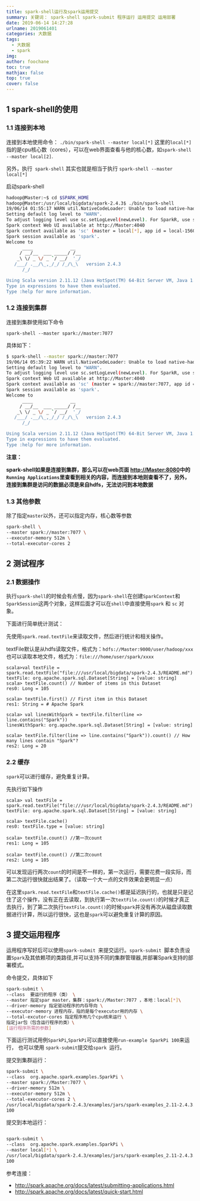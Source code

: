 ```yaml
---
title: spark-shell运行及spark运用提交
summary: 关键词： spark-shell spark-submit 程序运行 运用提交 运用部署
date: 2019-06-14 14:27:28
urlname: 2019061401
categories: 大数据
tags:
  - 大数据
  - spark
img: 
author: foochane
toc: true
mathjax: false
top: true
cover: false
---
```


<!-- 
文章作者：[foochane](https://foochane.cn/) 
</br>
原文链接：[https://foochane.cn/article/2019061401.html](https://foochane.cn/article/2019061401.html)  
-->




## 1 spark-shell的使用
### 1.1 连接到本地

连接到本地使用命令： `./bin/spark-shell --master local[*]`
这里的`local[*]`指的是cpu核心数（cores），可以在web界面查看与他的核心数，如`spark-shell --master local[2]`.

另外，执行` spark-shell` 其实也就是相当于执行 `spark-shell --master local[*]`

启动spark-shell 
```bash
hadoop@Master:~$ cd $SPARK_HOME
hadoop@Master:/usr/local/bigdata/spark-2.4.3$ ./bin/spark-shell
19/06/14 01:55:17 WARN util.NativeCodeLoader: Unable to load native-hadoop library for your platform... using builtin-java classes where applicable
Setting default log level to "WARN".
To adjust logging level use sc.setLogLevel(newLevel). For SparkR, use setLogLevel(newLevel).
Spark context Web UI available at http://Master:4040
Spark context available as 'sc' (master = local[*], app id = local-1560477340912).
Spark session available as 'spark'.
Welcome to
      ____              __
     / __/__  ___ _____/ /__
    _\ \/ _ \/ _ `/ __/  '_/
   /___/ .__/\_,_/_/ /_/\_\   version 2.4.3
      /_/

Using Scala version 2.11.12 (Java HotSpot(TM) 64-Bit Server VM, Java 1.8.0_211)
Type in expressions to have them evaluated.
Type :help for more information.
```



### 1.2 连接到集群
连接到集群使用如下命令
```
spark-shell --master spark://master:7077 
```

具体如下：

```bash
$ spark-shell --master spark://master:7077
19/06/14 05:39:22 WARN util.NativeCodeLoader: Unable to load native-hadoop library for your platform... using builtin-java classes where applicable
Setting default log level to "WARN".
To adjust logging level use sc.setLogLevel(newLevel). For SparkR, use setLogLevel(newLevel).
Spark context Web UI available at http://Master:4040
Spark context available as 'sc' (master = spark://master:7077, app id = app-20190614053947-0006).
Spark session available as 'spark'.
Welcome to
      ____              __
     / __/__  ___ _____/ /__
    _\ \/ _ \/ _ `/ __/  '_/
   /___/ .__/\_,_/_/ /_/\_\   version 2.4.3
      /_/

Using Scala version 2.11.12 (Java HotSpot(TM) 64-Bit Server VM, Java 1.8.0_211)
Type in expressions to have them evaluated.
Type :help for more information.
```



**注意：**

**spark-shell如果是连接到集群，那么可以在web页面 [http://Master:8080](http://Master:8080)中的`Running Applications`里查看到相关的内容，而连接到本地则查看不了，另外，连接到集群是访问的数据必须是来自hdfs，无法访问到本地数据**

### 1.3 其他参数
除了指定`master`以外，还可以指定内存，核心数等参数

```bash
spark-shell \
--master spark://master:7077 \
--executor-memory 512m \
--total-executor-cores 2 
```




## 2 测试程序
### 2.1 数据操作
执行`spark-shell`的时候会有点慢，因为`spark-shell`在创建`SparkContext`和`SparkSession`这两个对象，这样后面才可以在`shell`中直接使用`spark` 和 `sc` 对象。

下面进行简单统计测试：

先使用`spark.read.textFile`来读取文件，然后进行统计和相关操作。

textFile默认是从hdfs读取文件，格式为：`hdfs://Master:9000/user/hadoop/xxx`
也可以读取本地文件，格式为：`file:///home/user/spark/xxxx`

```shell
scala>val textFile = spark.read.textFile("file:///usr/local/bigdata/spark-2.4.3/README.md")
textFile: org.apache.spark.sql.Dataset[String] = [value: string]
scala> textFile.count() // Number of items in this Dataset
res0: Long = 105

scala> textFile.first() // First item in this Dataset
res1: String = # Apache Spark

scala> val linesWithSpark = textFile.filter(line => line.contains("Spark"))
linesWithSpark: org.apache.spark.sql.Dataset[String] = [value: string]

scala> textFile.filter(line => line.contains("Spark")).count() // How many lines contain "Spark"?
res2: Long = 20

```

### 2.2 缓存
`spark`可以进行缓存，避免重复计算。

先执行如下操作
```
scala> val textFile = spark.read.textFile("file:///usr/local/bigdata/spark-2.4.3/README.md")
textFile: org.apache.spark.sql.Dataset[String] = [value: string]

scala> textFile.cache()
res0: textFile.type = [value: string]

scala> textFile.count() //第一次count
res1: Long = 105

scala> textFile.count() //第二次count
res2: Long = 105
```

可以发现运行两次`count`的时间是不一样的，第一次运行，需要花费一段实际，而第二次运行很快就出结果了。（读取一个大一点的文件效果会更明显一点）

在这里`spark.read.textFile`和`textFile.cache()`都是延迟执行的，也就是只是记住了这个操作，没有正在去读取，到执行第一次`textFile.count()`的时候才真正去执行，到了第二次执行`textFile.count()`的时候`spark`并没有再次从磁盘读取数据进行计算，所以运行很快，这也是`spark`可以避免重复计算的原因。



## 3 提交运用程序

运用程序写好后可以使用`spark-submit `来提交运行。`spark-submit `脚本负责设置`Spark`及其依赖项的类路径,并可以支持不同的集群管理器,并部署Spark支持的部署模式。

命令提交，具体如下
```bash
spark-submit \
--class  要运行的程序（类） \
--master 指定spar master，集群：spark://Master:7077 ，本地：local[*]\
--driver-memory 指定驱动程序的内存导向 \
--executor-memory 进程内存，指的是每个executor用的内存 \
--total-excutor-cores 指定程序用几个cpu核来运行 \
指定jar包（包含运行程序的类）\
[运行程序所需的参数]
```

下面运行测试用例`SparkPi`,`SparkPi`可以直接使用`run-example SparkPi 100`来运行，
也可以使用 `spark-submit`提交给`spark `运行。

提交到集群运行：

```bash
spark-submit \
--class  org.apache.spark.examples.SparkPi \
--master spark://Master:7077 \
--driver-memory 512m \
--executor-memory 512m \
--total-executor-cores 2 \
/usr/local/bigdata/spark-2.4.3/examples/jars/spark-examples_2.11-2.4.3.jar  \
100
```

提交到本地运行：
```bash

spark-submit \
--class  org.apache.spark.examples.SparkPi \
--master local[*] \
/usr/local/bigdata/spark-2.4.3/examples/jars/spark-examples_2.11-2.4.3.jar  \
100
```

参考连接：
- http://spark.apache.org/docs/latest/submitting-applications.html
- http://spark.apache.org/docs/latest/quick-start.html